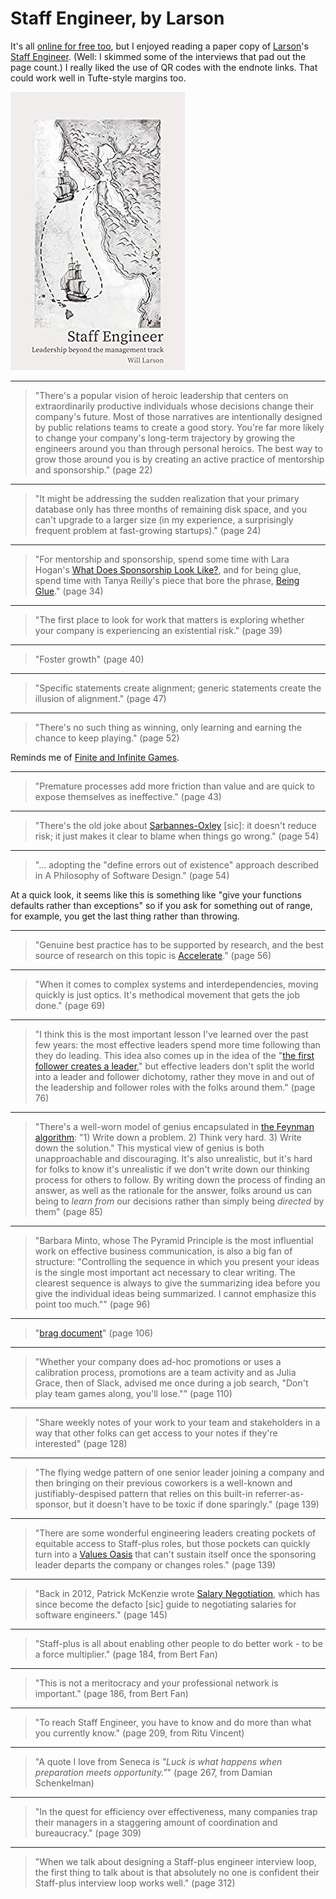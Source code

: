 # Staff Engineer, by Larson


It's all [online for free too][], but I enjoyed reading a paper copy
of [Larson][]'s [Staff Engineer][]. (Well: I skimmed some of the
interviews that pad out the page count.) I really liked the use of QR
codes with the endnote links. That could work well in Tufte-style
margins too.

[online for free too]: https://staffeng.com/
[Larson]: https://lethain.com/
[Staff Engineer]: https://staffeng.com/guides


![cover](cover.jpg)


---

> "There's a popular vision of heroic leadership that centers on
> extraordinarily productive individuals whose decisions change their
> company's future. Most of those narratives are intentionally
> designed by public relations teams to create a good story. You're
> far more likely to change your company's long-term trajectory by
> growing the engineers around you than through personal heroics. The
> best way to grow those around you is by creating an active practice
> of mentorship and sponsorship." (page 22)


---

> "It might be addressing the sudden realization that your primary
> database only has three months of remaining disk space, and you
> can't upgrade to a larger size (in my experience, a surprisingly
> frequent problem at fast-growing startups)." (page 24)


---

> "For mentorship and sponsorship, spend some time with Lara Hogan's
> [What Does Sponsorship Look Like?][], and for being glue, spend time
> with Tanya Reilly's piece that bore the phrase, [Being Glue][]."
> (page 34)

[What Does Sponsorship Look Like?]: https://larahogan.me/blog/what-sponsorship-looks-like/
[Being Glue]: https://noidea.dog/glue


---

> "The first place to look for work that matters is exploring whether
> your company is experiencing an existential risk." (page 39)


---

> "Foster growth" (page 40)


---

> "Specific statements create alignment; generic statements create the
> illusion of alignment." (page 47)


---

> "There's no such thing as winning, only learning and earning the
> chance to keep playing." (page 52)

Reminds me of [Finite and Infinite Games][].

[Finite and Infinite Games]: https://en.wikipedia.org/wiki/Finite_and_Infinite_Games


---

> "Premature processes add more friction than value and are quick to
> expose themselves as ineffective." (page 43)


---

> "There's the old joke about [Sarbannes-Oxley][] [sic]: it doesn't
> reduce risk; it just makes it clear to blame when things go wrong."
> (page 54)

[Sarbannes-Oxley]: https://en.wikipedia.org/wiki/Sarbanes%E2%80%93Oxley_Act


---

> "... adopting the "define errors out of existence" approach
> described in A Philosophy of Software Design." (page 54)

At a quick look, it seems like this is something like "give your
functions defaults rather than exceptions" so if you ask for something
out of range, for example, you get the last thing rather than throwing.


---

> "Genuine best practice has to be supported by research, and the best
> source of research on this topic is [Accelerate][]." (page 56)

[Accelerate]: https://itrevolution.com/accelerate-book/


---

> "When it comes to complex systems and interdependencies, moving
> quickly is just optics. It's methodical movement that gets the job
> done." (page 69)


---

> "I think this is the most important lesson I've learned over the
> past few years: the most effective leaders spend more time following
> than they do leading. This idea also comes up in the idea of the
> "[the first follower creates a leader][]," but effective leaders
> don't split the world into a leader and follower dichotomy, rather
> they move in and out of the leadership and follower roles with the
> folks around them." (page 76)

[the first follower creates a leader]: https://www.ted.com/talks/derek_sivers_how_to_start_a_movement


---

> "There's a well-worn model of genius encapsulated in
> [the Feynman algorithm][]: "1) Write down a problem. 2) Think very
> hard. 3) Write down the solution." This mystical view of genius is
> both unapproachable and discouraging. It's also unrealistic, but
> it's hard for folks to know it's unrealistic if we don't write down
> our thinking process for others to follow. By writing down the
> process of finding an answer, as well as the rationale for the
> answer, folks around us can being to _learn from_ our decisions
> rather than simply being _directed_ by them" (page 85)

[the Feynman algorithm]: https://wiki.c2.com/?FeynmanAlgorithm


---

> "Barbara Minto, whose The Pyramid Principle is the most influential
> work on effective business communication, is also a big fan of
> structure: "Controlling the sequence in which you present your ideas
> is the single most important act necessary to clear writing. The
> clearest sequence is always to give the summarizing idea before you
> give the individual ideas being summarized. I cannot emphasize this
> point too much."" (page 96)


---

> "[brag document](https://jvns.ca/blog/brag-documents/)" (page 106)


---

> "Whether your company does ad-hoc promotions or uses a calibration
> process, promotions are a team activity and as Julia Grace, then of
> Slack, advised me once during a job search, "Don't play team games
> along, you'll lose."" (page 110)


---

> "Share weekly notes of your work to your team and stakeholders in a
> way that other folks can get access to your notes if they're
> interested" (page 128)


---

> "The flying wedge pattern of one senior leader joining a company and
> then bringing on their previous coworkers is a well-known and
> justifiably-despised pattern that relies on this built-in
> referrer-as-sponsor, but it doesn't have to be toxic if done
> sparingly." (page 139)


---

> "There are some wonderful engineering leaders creating pockets of
> equitable access to Staff-plus roles, but those pockets can quickly
> turn into a [Values Oasis][] that can't sustain itself once the
> sponsoring leader departs the company or changes roles." (page 139)

[Values Oasis]: https://lethain.com/values-oasis/


---

> "Back in 2012, Patrick McKenzie wrote [Salary Negotiation][], which
> has since become the defacto [sic] guide to negotiating salaries for
> software engineers." (page 145)

[Salary Negotiation]: https://www.kalzumeus.com/2012/01/23/salary-negotiation/


---

> "Staff-plus is all about enabling other people to do better work -
> to be a force multiplier." (page 184, from Bert Fan)


---

> "This is not a meritocracy and your professional network is
> important." (page 186, from Bert Fan)


---

> "To reach Staff Engineer, you have to know and do more than what you
> currently know." (page 209, from Ritu Vincent)


---

> "A quote I love from Seneca is _"Luck is what happens when
> preparation meets opportunity."_" (page 267, from Damian
> Schenkelman)


---

> "In the quest for efficiency over effectiveness, many companies trap
> their managers in a staggering amount of coordination and
> bureaucracy." (page 309)


---

> "When we talk about designing a Staff-plus engineer interview loop,
> the first thing to talk about is that absolutely no one is confident
> their Staff-plus interview loop works well." (page 312)
